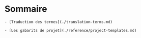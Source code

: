 # Sommaire

    - [Traduction des termes](./translation-terms.md)

    - [Les gabarits de projet](./reference/project-templates.md)
